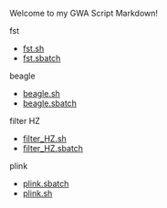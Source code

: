 Welcome to my GWA Script Markdown!

fst
* [fst.sh](https://github.com/biol726314/Biol5263/blob/main/Scripts/GWAScripts/fst.sh)
* [fst.sbatch](https://github.com/biol726314/Biol5263/blob/main/Scripts/GWAScripts/fst.sbatch)

beagle
* [beagle.sh](https://github.com/biol726314/Biol5263/blob/main/Scripts/GWAScripts/beagle.sh)
* [beagle.sbatch](https://github.com/biol726314/Biol5263/blob/main/Scripts/GWAScripts/beagle.sbatch)

filter HZ
* [filter_HZ.sh](https://github.com/biol726314/Biol5263/blob/main/Scripts/GWAScripts/filter_HZ.sh)
* [filter_HZ.sbatch](https://github.com/biol726314/Biol5263/blob/main/Scripts/GWAScripts/filter_HZ.sbatch)

plink
* [plink.sbatch](https://github.com/biol726314/Biol5263/blob/main/Scripts/GWAScripts/plink.sbatch)
* [plink.sh](https://github.com/biol726314/Biol5263/blob/main/Scripts/GWAScripts/plink.sh)

